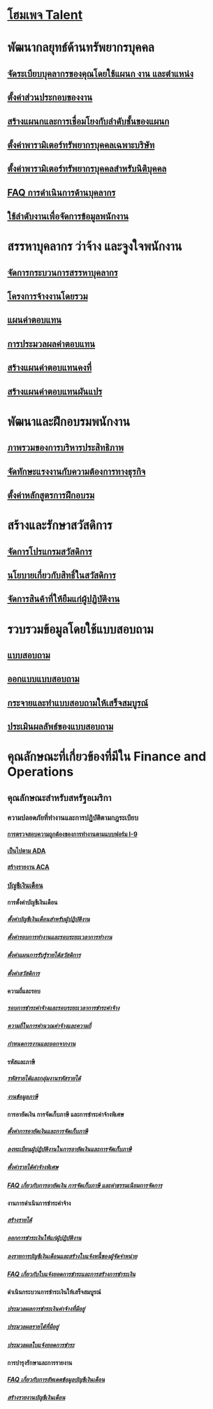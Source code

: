 # [โฮมเพจ Talent](index.md)
# พัฒนากลยุทธ์ด้านทรัพยากรบุคคล
## [จัดระเบียบบุคลากรของคุณโดยใช้แผนก งาน และตำแหน่ง](departments-jobs-positions.md)
## [ตั้งค่าส่วนประกอบของงาน](create-job.md)
## [สร้างแผนกและการเชื่อมโยงกับลำดับชั้นของแผนก](create-department-add-department-hierarchy.md)
## [ตั้งค่าพารามิเตอร์ทรัพยากรบุคคลเฉพาะบริษัท](set-up-company-specific-hr-parameters.md)
## [ตั้งค่าพารามิเตอร์ทรัพยากรบุคคลสำหรับนิติบุคคล](set-up-hr-parameters-across-legal-entities.md)
## [FAQ การดำเนินการด้านบุคลากร](personnel-actions-faq.md)
## [ใช้ลำดับงานเพื่อจัดการข้อมูลพนักงาน](workflow-manage-employee-information.md)
# สรรหาบุคลากร ว่าจ้าง และจูงใจพนักงาน
## [จัดการกระบวนการสรรหาบุคลากร](manage-recruiting-process.md)
## [โครงการจ้างงานโดยรวม](mass-hire-projects.md)
## [แผนค่าตอบแทน](compensation-plans.md)
## [การประมวลผลค่าตอบแทน](process-compensation.md)
## [สร้างแผนค่าตอบแทนคงที่](create-fixed-compensation-plans.md)
## [สร้างแผนค่าตอบแทนผันแปร](create-variable-compensation-plans.md)
# พัฒนาและฝึกอบรมพนักงาน
## [ภาพรวมของการบริหารประสิทธิภาพ](performance-management-overview.md)
## [จัดทักษะแรงงานกับความต้องการทางธุรกิจ](skills.md)
## [ตั้งค่าหลักสูตรการฝึกอบรม](courses.md)
# สร้างและรักษาสวัสดิการ
## [จัดการโปรแกรมสวัสดิการ](manage-benefit-program.md)
## [นโยบายเกี่ยวกับสิทธิ์ในสวัสดิการ](benefit-eligibility-policies.md)
## [จัดการสินค้าที่ให้ยืมแก่ผู้ปฏิบัติงาน](loan-items.md)
# รวบรวมข้อมูลโดยใช้แบบสอบถาม
## [แบบสอบถาม](questionnaires.md)
## [ออกแบบแบบสอบถาม](design-questionnaires.md)
## [กระจายและทำแบบสอบถามให้เสร็จสมบูรณ์](distribute-questionnaires.md)
## [ประเมินผลลัพธ์ของแบบสอบถาม](evaluate-questionnaire-results.md)

# คุณลักษณะที่เกี่ยวข้องที่มีใน Finance and Operations
## คุณลักษณะสำหรับสหรัฐอเมริกา
### ความปลอดภัยที่ทำงานและการปฏิบัติตามกฎระเบียบ
#### [การตรวจสอบความถูกต้องของการทำงานตามแบบฟอร์ม I-9](localizations/noam-usa-form-i-9-verification.md)
#### [เป็นไปตาม ADA](localizations/noam-usa-comply-ada.md)
#### [สร้างรายงาน ACA](generate-aca-reports.md)
### [บัญชีเงินเดือน](localizations/noam-usa-payroll.md)
#### การตั้งค่าบัญชีเงินเดือน
##### [ตั้งค่าบัญชีเงินเดือนสำหรับผู้ปฏิบัติงาน](localizations/noam-usa-worker-position-payroll-tasks.md)
##### [ตั้งค่ารอบการทำงานและรอบระยะเวลาการทำงาน](localizations/noam-usa-work-cycle-work-period-tasks.md)
##### [ตั้งค่าแผนการรับรู้รายได้สวัสดิการ ](localizations/noam-usa-benefit-accrual-plan-tasks.md)
##### [ตั้งค่าสวัสดิการ](localizations/noam-usa-benefit-set-up-tasks.md)
#### ความถี่และรอบ
##### [รอบการชำระค่าจ้างและรอบระยะเวลาการชำระค่าจ้าง](localizations/noam-usa-pay-cycle-pay-period-tasks-sample.md)
##### [ความถี่ในการคำนวณค่าจ้างและความถี่](localizations/noam-usa-payroll-calculation-frequencies-tasks.md)
##### [กำหนดการงานและออกจากงาน](localizations/noam-usa-work-schedule-leave-tasks.md)
#### รหัสและภาษี
##### [รหัสรายได้และกลุ่มงานรหัสรายได้](localizations/noam-usa-earning-code-group-tasks.md)
##### [งานข้อมูลภาษี](localizations/noam-usa-tax-information-tasks.md)
#### การอายัดเงิน การจัดเก็บภาษี และการชำระค่าจ้างพิเศษ
##### [ตั้งค่าการอายัดเงินและการจัดเก็บภาษี](localizations/noam-usa-garnishment-tax-levy-set-up-tasks.md)
##### [ลงทะเบียนผู้ปฏิบัติงานในการอายัดเงินและการจัดเก็บภาษี](localizations/noam-usa-garnishment-tax-levy-enrollment-tasks.md)
##### [ตั้งค่ารายได้ค่าจ้างพิเศษ ](localizations/noam-usa-premium-earning-setup-tasks.md)
##### [FAQ เกี่ยวกับการอายัดเงิน การจัดเก็บภาษี และค่าธรรมเนียมการจัดการ](localizations/noam-usa-garnishment-tax-levy-administrative-fees.md)
#### งานการดำเนินการชำระค่าจ้าง
##### [สร้างรายได้](localizations/noam-usa-earnings-generation-process.md)
##### [ออกการชำระเงินให้แก่ผู้ปฏิบัติงาน](localizations/noam-usa-issue-worker-payments.md)
##### [ลงรายการบัญชีเงินเดือนและสร้างใบแจ้งหนี้ของผู้จัดจำหน่าย](localizations/noam-usa-post-payroll-generate-vendor-invoices.md)
##### [FAQ เกี่ยวกับใบแจ้งยอดการชำระและการสร้างการชำระเงิน](localizations/noam-usa-pay-statements-payment-generation-process.md)
#### ดำเนินกระบวนการชำระเงินให้เสร็จสมบูรณ์
##### [ประมวลผลการชำระเงินค่าจ้างที่มีอยู่](localizations/noam-usa-existing-payroll-payments.md)
##### [ประมวลผลรายได้ที่มีอยู่](localizations/noam-usa-existing-earnings.md)
##### [ประมวลผลใบแจ้งยอดการชำระ](localizations/noam-usa-pay-statements.md)
#### การบำรุงรักษาและการรายงาน
##### [FAQ เกี่ยวกับการอัพเดตข้อมูลบัญชีเงินเดือน](localizations/noam-usa-payroll-data-updates.md)
##### [สร้างรายงานบัญชีเงินเดือน](localizations/noam-usa-generate-payroll-reports.md)

